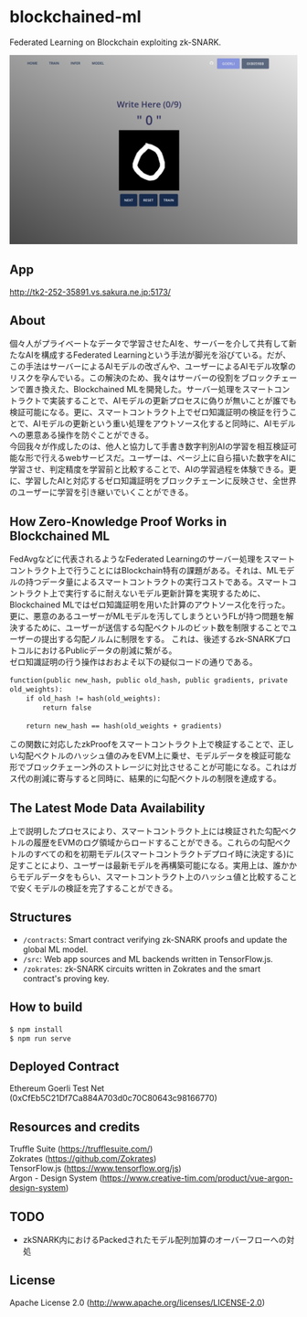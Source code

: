 # blockchained-ml
Federated Learning on Blockchain exploiting zk-SNARK.

![App Image](public/img/app.png)

## App
http://tk2-252-35891.vs.sakura.ne.jp:5173/

## About
個々人がプライベートなデータで学習させたAIを、サーバーを介して共有して新たなAIを構成するFederated Learningという手法が脚光を浴びている。だが、この手法はサーバーによるAIモデルの改ざんや、ユーザーによるAIモデル攻撃のリスクを孕んでいる。この解決のため、我々はサーバーの役割をブロックチェーンで置き換えた、Blockchained MLを開発した。サーバー処理をスマートコントラクトで実装することで、AIモデルの更新プロセスに偽りが無いことが誰でも検証可能になる。更に、スマートコントラクト上でゼロ知識証明の検証を行うことで、AIモデルの更新という重い処理をアウトソース化すると同時に、AIモデルへの悪意ある操作を防ぐことができる。  
今回我々が作成したのは、他人と協力して手書き数字判別AIの学習を相互検証可能な形で行えるwebサービスだ。ユーザーは、ページ上に自ら描いた数字をAIに学習させ、判定精度を学習前と比較することで、AIの学習過程を体験できる。更に、学習したAIと対応するゼロ知識証明をブロックチェーンに反映させ、全世界のユーザーに学習を引き継いでいくことができる。

## How Zero-Knowledge Proof Works in Blockchained ML
FedAvgなどに代表されるようなFederated Learningのサーバー処理をスマートコントラクト上で行うことにはBlockchain特有の課題がある。それは、MLモデルの持つデータ量によるスマートコントラクトの実行コストである。スマートコントラクト上で実行するに耐えないモデル更新計算を実現するために、Blockchained MLではゼロ知識証明を用いた計算のアウトソース化を行った。  
更に、悪意のあるユーザーがMLモデルを汚してしまうというFLが持つ問題を解決するために、ユーザーが送信する勾配ベクトルのビット数を制限することでユーザーの提出する勾配ノルムに制限をする。
これは、後述するzk-SNARKプロトコルにおけるPublicデータの削減に繋がる。  
ゼロ知識証明の行う操作はおおよそ以下の疑似コードの通りである。
```
function(public new_hash, public old_hash, public gradients, private old_weights):
    if old_hash != hash(old_weights):
        return false

    return new_hash == hash(old_weights + gradients)
```
この関数に対応したzkProofをスマートコントラクト上で検証することで、正しい勾配ベクトルのハッシュ値のみをEVM上に乗せ、モデルデータを検証可能な形でブロックチェーン外のストレージに対比させることが可能になる。これはガス代の削減に寄与すると同時に、結果的に勾配ベクトルの制限を達成する。

## The Latest Mode Data Availability
上で説明したプロセスにより、スマートコントラクト上には検証された勾配ベクトルの履歴をEVMのログ領域からロードすることができる。これらの勾配ベクトルのすべての和を初期モデル(スマートコントラクトデプロイ時に決定する)に足すことにより、ユーザーは最新モデルを再構築可能になる。実用上は、誰かからモデルデータをもらい、スマートコントラクト上のハッシュ値と比較することで安くモデルの検証を完了することができる。

## Structures
- `/contracts`: Smart contract verifying zk-SNARK proofs and update the global ML model.
- `/src`: Web app sources and ML backends written in TensorFlow.js.
- `/zokrates`: zk-SNARK circuits written in Zokrates and the smart contract's proving key.

## How to build
```
$ npm install
$ npm run serve
```

## Deployed Contract
Ethereum Goerli Test Net (0xCfEb5C21Df7Ca884A703d0c70C80643c98166770)

## Resources and credits
Truffle Suite (https://trufflesuite.com/)  
Zokrates (https://github.com/Zokrates)  
TensorFlow.js (https://www.tensorflow.org/js)  
Argon - Design System (https://www.creative-tim.com/product/vue-argon-design-system)

## TODO
- zkSNARK内におけるPackedされたモデル配列加算のオーバーフローへの対処

## License
Apache License 2.0 (http://www.apache.org/licenses/LICENSE-2.0)
